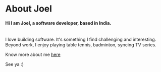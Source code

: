 # About Joel
#### Hi I am Joel, a software developer, based in India. 
<br> I love building software. It's something I find challenging and interesting. <br>
Beyond work, I enjoy playing table tennis, badminton, syncing TV series.

Know more about me <a href="https://joelmathewphilip.github.io/"> here</a>

See ya :)

